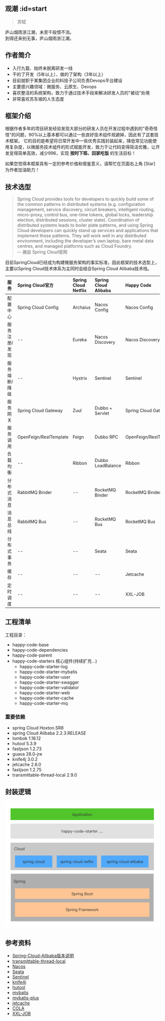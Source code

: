 ## 观潮 :id=start
> 苏轼

庐山烟雨浙江潮，未至千般恨不消。<br/>
到得还来别无事，庐山烟雨浙江潮。

## 作者简介
- 入行九载、始终未脱离研发一线
- 干的了开发（5年以上）、做的了架构（3年以上）
- 目前就职于某集团企业的科技子公司负责Devops平台建设
- 主要感兴趣领域：微服务、云原生、Devops
- 喜欢整洁的系统架构，致力于通过技术手段来解决研发人员的"被动"处境
- 非常喜欢苏东坡的人生态度

## 框架介绍
根据作者多年的项目研发经验发现大部分的研发人员在开发过程中遇到的"奇奇怪怪"的问题，90%以上基本都可以通过一些良好技术组件规避掉，因此有了这套技术框架。
它的目的是希望将日常开发中一些优秀实践封装起来，降低常见功能使用复杂度，以微服务技术组件的形式赋能开发，致力于让代码变得简洁优雅，让开发变得简单高效，减少996，实现 **按时下班、回家吃饭** 的生活目标！

如果您觉得本框架具有一定的参考价值和借鉴意义，请帮忙在页面右上角 [Star] 为作者加油助力！

## 技术选型

>Spring Cloud provides tools for developers to quickly build some of the common patterns in distributed systems (e.g. configuration management, service discovery, circuit breakers, intelligent routing, micro-proxy, control bus, one-time tokens, global locks, leadership election, distributed sessions, cluster state). Coordination of distributed systems leads to boiler plate patterns, and using Spring Cloud developers can quickly stand up services and applications that implement those patterns. They will work well in any distributed environment, including the developer’s own laptop, bare metal data centres, and managed platforms such as Cloud Foundry.	
-- 摘自 Spring Cloud官网

目前SpringCloud已经成为构建微服务架构的事实标准，因此框架的技术选型上，主要以Spring Cloud技术体系为主同时会结合Spring Cloud Alibaba技术栈。

|  服务   | Spring Cloud官方  | Spring Cloud Netflix  | Spring Cloud Alibaba  | Happy Code  |
|:----|:----|:----|:----|:----  |
| 配置中心  | Spring Cloud Config | Archaius | Nacos Config | Nacos Config | 
| 服务注册/发现  | -- | Eureka | Nacos Discovery | Nacos Discovery | 
| 服务熔断/降级  | -- | Hystrix | Sentinel | Sentinel |
| 服务网关  | Spring Cloud Gateway | Zuul | Dubbo + Servlet | Spring Cloud Gateway |
| 服务调用  | OpenFeign/RestTemplate | Feign | Dubbo RPC | OpenFeign/RestTemplate |
| 负载均衡  | -- | Ribbon | Dubbo LoadBalance | Ribbon |
| 分布式消息  | RabbitMQ Binder | -- | RocketMQ Binder | RocketMQ Binder |
| 消息总线  | RabbitMQ Bus | -- | RocketMQ Bus | RocketMQ Bus |
| 分布式事务  | -- | -- | Seata | Seata |
| 缓存  | -- | -- | -- | Jetcache |
| 定时调度  | -- | -- | -- | XXL-JOB |

## 工程清单
工程目录：
- happy-code-base
- happy-code-dependencies
- happy-code-parent 
- happy-code-starters 核心组件(持续扩充...)
  - happy-code-starter-log
  - happy-code-starter-mybatis
  - happy-code-starter-user
  - happy-code-starter-swagger
  - happy-code-starter-validator
  - happy-code-starter-web
  - happy-code-starter-cache
  - happy-code-starter-mq

### 重要依赖
- spring Cloud Hoxton.SR8
- spring Cloud Alibaba 2.2.3.RELEASE
- lombok 1.18.12
- hutool 5.3.9
- fastjson 1.2.73
- guava 28.0-jre
- knife4j 3.0.2
- jetcache 2.6.0
- fastjson 1.2.75
- transmittable-thread-local 2.9.0

## 封装逻辑
![](_media/happy-code.png ':id=happy-code-art')

## 参考资料

- [Spring-Cloud-Alibaba版本说明](https://github.com/alibaba/spring-cloud-alibaba/wiki/%E7%89%88%E6%9C%AC%E8%AF%B4%E6%98%8E)
- [transmittable-thread-local](https://github.com/alibaba/transmittable-thread-local)
- [Nacos](https://nacos.io/zh-cn/docs/quick-start.html)
- [Seata](http://seata.io/zh-cn/docs/user/quickstart.html)
- [Sentinel](https://github.com/alibaba/Sentinel/wiki/%E4%BB%8B%E7%BB%8D)
- [knife4j](https://gitee.com/xiaoym/knife4j)
- [hutool](https://hutool.cn/)
- [mybatis](https://mybatis.org/mybatis-3/zh/index.html)
- [mybatis-plus](https://baomidou.com/guide/#%E7%89%B9%E6%80%A7)
- [jetcache](https://github.com/alibaba/jetcache/wiki/Home_CN)
- [COLA](https://github.com/alibaba/COLA)
- [XXL-JOB](https://www.xuxueli.com/xxl-job/#%E3%80%8A%E5%88%86%E5%B8%83%E5%BC%8F%E4%BB%BB%E5%8A%A1%E8%B0%83%E5%BA%A6%E5%B9%B3%E5%8F%B0XXL-JOB%E3%80%8B)




